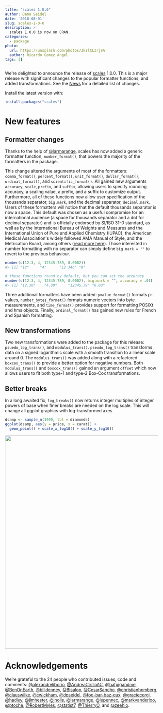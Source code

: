 ```yaml
---
title: "scales 1.0.0"
author: Dana Seidel
date: '2018-08-01'
slug: scales-1-0-0
description: >
  scales 1.0.0 is now on CRAN.
categories:
  - package
photo:
  url: https://unsplash.com/photos/3kzlCL3rj8A
  author: Ricardo Gomez Angel
tags: []
---
```




We're delighted to announce the release of [scales](https://scales.r-lib.org/) 1.0.0. 
This is a major release with significant changes to the popular formatter
functions, and added transformations.
See the [News](https://scales.r-lib.org/news/index.html) for a detailed list of changes.

Install the latest version with:

```r
install.packages("scales")
```

# New features
## Formatter changes

Thanks to the help of [@larmarange](https://github.com/larmarange), scales has 
now added a generic formatter function, `number_format()`, that powers the majority
of the formatters in the package. 

This change altered the arguments of most of the formatters: 
`comma_format()`, `percent_format()`, `unit_format()`, `dollar_format()`,
`ordinal_format()`, and `scientific_format()`. All gained new arguments `accuracy`, 
`scale`, `prefix`, and `suffix`, allowing users to specify rounding accuracy, 
a scaling value, a prefix, and a suffix to 
customize output. Furthermore, all of these functions now allow user 
specification of the thousands separator, `big.mark`, and the decimal separator,
`decimal.mark`. Users of these formatters will notice that the default thousands
separator is now a space. This default was chosen as a useful compromise for
an international audience (a space for thousands separator and a dot for decimal 
separator) and is officially endorsed by SI/ISO 31-0 standard, as well as by the 
International Bureau of Weights and Measures and the International Union of 
Pure and Applied Chemistry (IUPAC), the American Medical Association's widely 
followed AMA Manual of Style, and the Metrication Board, among others 
([read more here](https://www.wikiwand.com/en/Decimal_separator#/Digit_grouping)).
Those interested in number formatting with no separator can simply define 
`big.mark = ""` to revert to the previous behaviour. 


```r
number(c(12.3, 4, 12345.789, 0.0002))
#> [1] "12"     "4"      "12 346" "0"

# these functions round by default, but you can set the accuracy
number(c(12.3, 4, 12345.789, 0.0002), big.mark = "", accuracy = .01)
#> [1] "12.30"    "4.00"     "12345.79" "0.00"
```

Three additional formatters have been added: `pvalue_format()` formats p-values, `number_bytes_format()` formats numeric vectors into byte measurements, and 
`time_format()` provides support for formatting POSIXt and hms objects. Finally, `ordinal_format()` has gained new rules for French and Spanish formatting. 

## New transformations

Two new transformations were added to the package for this release: `psuedo_log_trans()`, 
and `modulus_trans()`. `pseudo_log_trans()` transforms data on a signed 
logarithmic scale with a smooth transition to a linear scale around 0. The 
`modulus_trans()` was added along with a refactored `boxcox_trans()` to 
provide a better option for negative numbers. Both `modulus_trans()` and 
`boxcox_trans()` gained an argument `offset` which now allows users to fit both
type-1 and type-2 Box-Cox transformations. 

## Better breaks

In a long awaited fix, `log_breaks()` now returns integer multiples of 
integer powers of base when finer breaks are needed on the log scale.
This will change all ggplot graphics with log-transformed axes. 


```r
dsamp <- sample_n(1000, tbl = diamonds)
ggplot(dsamp, aes(y = price, x = carat)) + 
  geom_point() + scale_x_log10() + scale_y_log10()
```

<img src="/articles/2018-08-scales-1-0-0_files/figure-html/logbreaks-1.png" width="700px" style="display: block; margin: auto;" />

# Acknowledgements
We’re grateful to the 24 people who contributed issues, code and comments:
[@alexandreliborio](https://github.com/alexandreliborio), [@AndreaCirilloAC](https://github.com/AndreaCirilloAC), [@batpigandme](https://github.com/batpigandme), [@BenOnEarth](https://github.com/BenOnEarth), [@billdenney](https://github.com/billdenney), [@Bisaloo](https://github.com/Bisaloo), [@CesarSancho](https://github.com/CesarSancho), [@christianhomberg](https://github.com/christianhomberg), [@clauswilke](https://github.com/clauswilke), [@cwickham](https://github.com/cwickham), 
[@dpseidel](https://github.com/dpseidel), [@foo-bar-baz-qux](https://github.com/foo-bar-baz-qux), [@graciecorgi](https://github.com/graciecorgi), [@hadley](https://github.com/hadley), [@jimhester](https://github.com/jimhester), [@jnolis](https://github.com/jnolis), [@larmarange](https://github.com/larmarange), [@lepennec](https://github.com/lepennec), [@markvanderloo](https://github.com/markvanderloo), [@ptoche](https://github.com/ptoche), [@RobertMyles](https://github.com/RobertMyles), [@statist7](https://github.com/statist7), [@ThierryO](https://github.com/ThierryO), and [@zeehio](https://github.com/zeehio).
